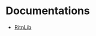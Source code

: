 # Documentations

- [RitnLib](https://github.com/RitnDev/ritndev.github.io/blob/main/RitnLib/home.md)
